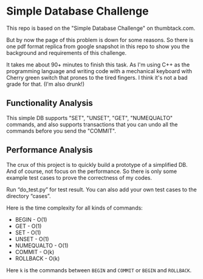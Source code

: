 Simple Database Challenge
===

This repo is based on the "Simple Database Challenge" on thumbtack.com. 

But by now the page of this problem is down for some reasons. So there is one pdf format replica from google snapshot in this repo to show you the background and requirements of this challenge.

It takes me about 90+ minutes to finish this task. As I'm using C++ as the programming language and writing code with a mechanical keyboard with Cherry green switch that prones to the tired fingers. I think it's not a bad grade for that. (I'm also drunk!)

## Functionality Analysis

This simple DB supports "SET", "UNSET", "GET", "NUMEQUALTO" commands, and also supports transactions that you can undo all the commands before you send the "COMMIT".

## Performance Analysis

The crux of this project is to quickly build a prototype of a simplified DB. And of course, not focus on the performance. So there is only some example test cases to prove the correctness of my codes. 

Run “do_test.py” for test result. You can also add your own test cases to the directory “cases”.

Here is the time complexity for all kinds of commands:

* BEGIN - O(1)
* GET   - O(1)
* SET   - O(1)
* UNSET - O(1)
* NUMEQUALTO - O(1)
* COMMIT - O(k)
* ROLLBACK - O(k)

Here `k` is the commands between `BEGIN` and `COMMIT` or `BEGIN` and `ROLLBACK`.

